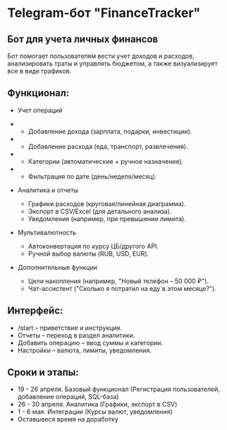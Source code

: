 # Telegram-бот "FinanceTracker"

## Бот для учета личных финансов

Бот помогает пользователям вести учет доходов и расходов, анализировать траты и управлять бюджетом, а также
визуализирует все в виде графиков.

## Функционал:

+ Учет операций
+ + Добавление дохода (зарплата, подарки, инвестиции).
+ + Добавление расхода (еда, транспорт, развлечения).
+ + Категории (автоматические + ручное назначение).
+ + Фильтрация по дате (день/неделя/месяц).

+ Аналитика и отчеты
    + Графики расходов (круговая/линейная диаграмма).
    + Экспорт в CSV/Excel (для детального анализа).
    + Уведомления (например, при превышении лимита).

+ Мультивалютность
    + Автоконвертация по курсу ЦБ/другого API.
    + Ручной выбор валюты (RUB, USD, EUR).

+ Дополнительные функции
    + Цели накопления (например, "Новый телефон – 50 000 ₽").
    + Чат-ассистент ("Сколько я потратил на еду в этом месяце?").

## Интерфейс:

+ /start – приветствие и инструкция.
+ Отчеты – переход в раздел аналитики.
+ Добавить операцию – ввод суммы и категории.
+ Настройки – валюта, лимиты, уведомления.

## Сроки и этапы:

+ 19 - 26 апреля. Базовый функционал (Регистрация пользователей, добавление операций, SQL-база)
+ 26 - 30 апреля. Аналитика	(Графики, экспорт в CSV)
+ 1 - 6 мая. Интеграции (Курсы валют, уведомления)
+ Оставшееся время на доработку